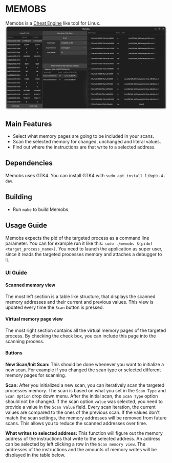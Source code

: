 # MEMOBS
Memobs is a [Cheat Engine](https://www.cheatengine.org/) like tool for Linux.
![example](other/example.png)

## Main Features
- Select what memory pages are going to be included in your scans.
- Scan the selected memory for changed, unchanged and literal values.
- Find out where the instructions are that write to a selected address.

## Dependencies
Memobs uses GTK4. You can install GTK4 with ``sudo apt install libgtk-4-dev``.

## Building
- Run ``make`` to build Memobs.

## Usage Guide
Memobs expects the pid of the targeted process as a command line parameter. You can for example
run it like this: ``sudo ./memobs $(pidof <target_process_name>)``. You need to launch the
application as super user, since it reads the targeted processes memory and attaches a debugger
to it.

### UI Guide
#### Scanned memory view
The most left section is a table like structure, that displays the scanned memory addresses and
their current and previous values. This view is updated every time the ``Scan`` button is
pressed.

#### Virtual memory page view
The most right section contains all the virtual memory pages of the targeted process. By checking
the check box, you can include this page into the scanning process.

#### Buttons
**New Scan/Init Scan:**
This should be done whenever you want to initialize a new scan. For example if you changed the
scan type or selected different memory pages for scanning.

**Scan:**
After you initialized a new scan, you can iteratively scan the targeted processes memory. The
scan is based on what you set in the ``Scan Type`` and ``Scan Option`` drop down menu. After the
initial scan, the ``Scan Type`` option should not be changed. If the scan option ``value`` was
selected, you need to provide a value in the ``Scan Value`` field. Every scan iteration, the
current values are compared to the ones of the previous scan. If the values don't match the scan
settings, the memory addresses will be removed from future scans. This allows you to reduce the
scanned addresses over time.

**What writes to selected address:**
This function will figure out the memory address of the instructions that write to the selected
address. An address can be selected by left clicking a row in the ``Scan memory view``. The
addresses of the instructions and the amounts of memory writes will be displayed in the table
below.
